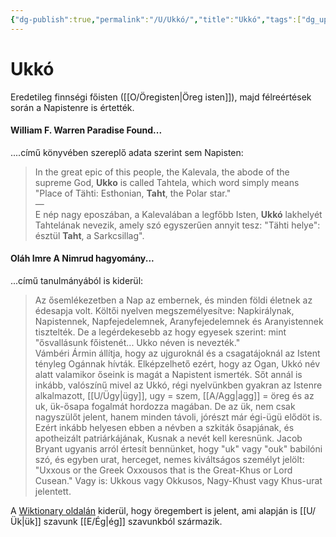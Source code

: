 ```yaml
---
{"dg-publish":true,"permalink":"/U/Ukkó/","title":"Ukkó","tags":["dg_uploaded"],"created":"2023-10-13T12:45","updated":"2023-11-02T02:09"}
---
```



# Ukkó

Eredetileg finnségi főisten ([[O/Öregisten\|Öreg isten]]), majd félreértések során a Napistenre is értették.

#### William F. Warren Paradise Found...

....című könyvében szereplő adata szerint sem Napisten:  
> In the great epic of this people, the Kalevala, the abode of the supreme God, **Ukko** is called Tahtela, which word simply means "Place of Tähti: Esthonian, **Taht**, the Polar star."  
> —  
> E nép nagy eposzában, a Kalevalában a legfőbb Isten, **Ukkó** lakhelyét Tahtelának nevezik, amely szó egyszerűen annyit tesz: "Tähti helye": észtül **Taht**, a Sarkcsillag".  

#### Oláh Imre A Nimrud hagyomány...

...című tanulmányából is kiderül:  
> Az ősemlékezetben a Nap az embernek, és minden földi életnek az édesapja volt. Költői nyelven megszemélyesítve: Napkirálynak, Napistennek, Napfejedelemnek, Aranyfejedelemnek és Aranyistennek tisztelték. De a legérdekesebb az hogy egyesek szerint: mint "ősvallásunk főistenét... Ukko néven is nevezték."  
> Vámbéri Ármin állítja, hogy az ujguroknál és a csagatájoknál az Istent tényleg Ogánnak hívták. Elképzelhető ezért, hogy az Ogan, Ukkó név alatt valamikor őseink is magát a Napistent ismerték. Sőt annál is inkább, valószínű mivel az Ukkó, régi nyelvünkben gyakran az Istenre alkalmazott, [[U/Ügy\|ügy]], ugy = szem, [[A/Agg\|agg]] = öreg és az uk, ük-ősapa fogalmát hordozza magában. De az ük, nem csak nagyszülőt jelent, hanem minden távoli, jórészt már égi-ügü elődöt is. Ezért inkább helyesen ebben a névben a szkiták ősapjának, és apotheizált patriárkájának, Kusnak a nevét kell keresnünk. Jacob Bryant ugyanis arról értesít bennünket, hogy "uk" vagy "ouk" babilóni szó, és egyben urat, herceget, nemes kiváltságos személyt jelölt: "Uxxous or the Greek Oxxousos that is the Great-Khus or Lord Cusean." Vagy is: Ukkous vagy Okkusos, Nagy-Khust vagy Khus-urat jelentett.  

A [Wiktionary oldalán](https://en.m.wiktionary.org/wiki/ukko#Finnish) kiderül, hogy öregembert is jelent, ami alapján is [[U/Ük\|ük]] szavunk [[E/Ég\|ég]] szavunkból származik.  
